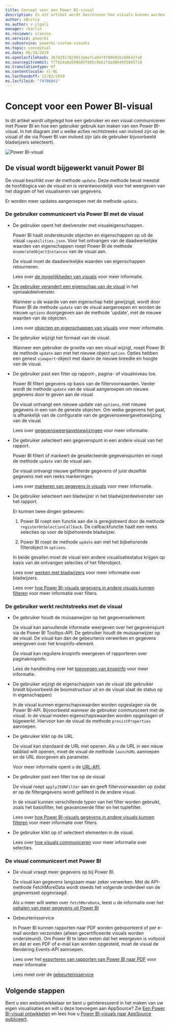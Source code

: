 ```yaml
---
title: Concept voor een Power BI-visual
description: In dit artikel wordt beschreven hoe visuals kunnen worden geïntegreerd met Power BI
author: zBritva
ms.author: v-ilgali
manager: rkarlin
ms.reviewer: sranins
ms.service: powerbi
ms.subservice: powerbi-custom-visuals
ms.topic: conceptual
ms.date: 06/18/2019
ms.openlocfilehash: 36742917829013a6efca9d74f88b01bc686437a8
ms.sourcegitcommit: f77b24a8a588605f005c9bb1fdad864955885718
ms.translationtype: HT
ms.contentlocale: nl-NL
ms.lasthandoff: 12/02/2019
ms.locfileid: "74700841"
---
```

# <a name="power-bi-visual-concept"></a>Concept voor een Power BI-visual

In dit artikel wordt uitgelegd hoe een gebruiker en een visual communiceren met Power BI en hoe een gebruiker gebruik kan maken van een Power BI-visual. In het diagram ziet u welke acties rechtstreeks van invloed zijn op de visual of die via Power BI van invloed zijn (als de gebruiker bijvoorbeeld bladwijzers selecteert).

![Power BI-visual](./media/visual-concept.svg)

## <a name="the-visual-gets-update-from-power-bi"></a>De visual wordt bijgewerkt vanuit Power BI

De visual beschikt over de methode `update`. Deze methode bevat meestal de hoofdlogica van de visual en is verantwoordelijk voor het weergeven van het diagram of het visualiseren van gegevens.

Er worden meer updates aangeroepen met de methode `update`.

### <a name="user-interacts-with-visual-through-power-bi"></a>De gebruiker communiceert via Power BI met de visual

* De gebruiker opent het deelvenster met visualeigenschappen.

    Power BI haalt ondersteunde objecten en eigenschappen op uit de visual `capabilities.json`. Voor het ontvangen van de daadwerkelijke waarden van eigenschappen roept Power BI de methode `enumerateObjectInstances` van de visual aan.

    De visual moet de daadwerkelijke waarden van eigenschappen retourneren.

    Lees over [de mogelijkheden van visuals](capabilities.md) voor meer informatie.

* [De gebruiker verandert een eigenschap van de visual](../../visuals/power-bi-visualization-customize-title-background-and-legend.md) in het opmaakdeelvenster.

    Wanneer u de waarde van een eigenschap hebt gewijzigd, wordt door Power BI de methode `update` van de visual aangeroepen en worden de nieuwe `options` doorgegeven aan de methode 'update', met de nieuwe waarden van de objecten.

    Lees over [objecten en eigenschappen van visuals](objects-properties.md) voor meer informatie.

* De gebruiker wijzigt het formaat van de visual.

    Wanneer een gebruiker de grootte van een visual wijzigt, roept Power BI de methode `update` aan met het nieuwe object `option`. Opties hebben een genest `viewport`-object met daarin de nieuwe breedte en hoogte van de visual.

* De gebruiker past een filter op rapport-, pagina- of visualniveau toe.

    Power BI filtert gegevens op basis van de filtervoorwaarden. Verder wordt de methode `update` van de visual aangeroepen om nieuwe gegevens door te geven aan de visual.

    De visual ontvangt een nieuwe update van `options`, met nieuwe gegevens in een van de geneste objecten. Om welke gegevens het gaat, is afhankelijk van de configuratie van de gegevensweergavetoewijzing van de visual.

    Lees over [gegevensweergavetoewijzingen](dataview-mappings.md) voor meer informatie.

* De gebruiker selecteert een gegevenspunt in een andere visual van het rapport.

    Power BI filtert of markeert de geselecteerde gegevenspunten en roept de methode `update` van de visual aan.

    De visual ontvangt nieuwe gefilterde gegevens of juist dezelfde gegevens met een reeks markeringen.

    Lees over [markeren van gegevens in visuals](highlight.md) voor meer informatie.

* De gebruiker selecteert een bladwijzer in het bladwijzerdeelvenster van het rapport.

    Er kunnen twee dingen gebeuren:

    1. Power BI roept een functie aan die is geregistreerd door de methode `registerOnSelectionCallback`. De callbackfunctie haalt een reeks selecties op voor de bijbehorende bladwijzer.

    2. Power BI roept de methode `update` aan met het bijbehorende filterobject in `options`.

    In beide gevallen moet de visual een andere visualisatiestatus krijgen op basis van de ontvangen selecties of het filterobject.

    Lees over [werken met bladwijzers](filter-api.md) voor meer informatie over bladwijzers.

    Lees over [hoe Power BI-visuals gegevens in andere visuals kunnen filteren](filter-api.md) voor meer informatie over filters.

### <a name="user-interacts-with-visual-directly"></a>De gebruiker werkt rechtstreeks met de visual

* De gebruiker houdt de muisaanwijzer op het gegevenselement

    De visual kan aanvullende informatie weergeven over het gegevenspunt via de Power BI Tooltips-API.
    De gebruiker houdt de muisaanwijzer op de visual. De visual kan dan de gebeurtenis verwerken en gegevens weergeven over het knopinfo-element.

    De visual kan reguliere knopinfo weergeven of rapporteren over paginaknopinfo.

    Lees de handleiding over het [toevoegen van knopinfo](add-tooltips.md) voor meer informatie.

* De gebruiker wijzigt de eigenschappen van de visual (de gebruiker breidt bijvoorbeeld de boomstructuur uit en de visual slaat de status op in eigenschappen)

    In de visual kunnen eigenschapswaarden worden opgeslagen via de Power BI-API. Bijvoorbeeld wanneer de gebruiker communiceert met de visual. In de visual moeten eigenschapswaarden worden opgeslagen of bijgewerkt. Hiervoor kan de visual de methode `presistProperties` aanroepen.

* De gebruiker klikt op de URL.

    De visual kan standaard de URL niet openen. Als u de URL in een nieuw tabblad wilt openen, moet de visual de methode `launchURL` aanroepen en de URL doorgeven als parameter.

    Voor meer informatie opent u de [URL-API](launch-url.md).

* De gebruiker past een filter toe op de visual

    De visual roept `applyJSONFilter` aan en geeft filtervoorwaarden op zodat er op de filtergegevens wordt gefilterd in de andere visual.

    In de visual kunnen verschillende typen van het filter worden gebruikt, zoals het basisfilter, het geavanceerde filter en het tuplefilter.

    Lees over [hoe Power BI-visuals gegevens in andere visuals kunnen filteren](filter-api.md) voor meer informatie over filters.

* De gebruiker klikt op of selecteert elementen in de visual.

    Lees over [hoe visuals communiceren](selection-api.md) voor meer informatie over selecties.

### <a name="the-visual-interacts-with-power-bi"></a>De visual communiceert met Power BI

* De visual vraagt meer gegevens op bij Power BI.

    De visual kan gegevens langzaam maar zeker verwerken. Met de API-methode FetchMoreData wordt steeds het volgende onderdeel van de gegevensset opgevraagd.

    Als u meer wilt weten over `fetchMoreData`, leest u de informatie over het [ophalen van meer gegevens uit Power BI](fetch-more-data.md)

* Gebeurtenisservice

    In Power BI kunnen rapporten naar PDF worden geëxporteerd of per e-mail worden verzonden (alleen gecertificeerde visuals worden ondersteund). Om Power BI te laten weten dat het weergeven is voltooid en dat er een PDF of e-mail kan worden opgesteld, moet de visual de Rendering Events-API aanroepen.

    Lees over het [exporteren van rapporten van Power BI naar PDF](../../consumer/end-user-pdf.md) voor meer informatie

    Lees meet over de [gebeurtenisservice](event-service.md)

## <a name="next-steps"></a>Volgende stappen

Bent u een webontwikkelaar en bent u geïnteresseerd in het maken van uw eigen visualisaties en wilt u deze toevoegen aan AppSource? Zie [Een Power BI-visual ontwikkelen](./custom-visual-develop-tutorial.md) en lees hoe u [Power BI-visuals naar AppSource publiceert](../office-store.md).
